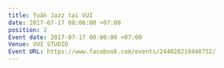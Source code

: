 ```yaml
---
title: Tuần Jazz tại VUI
date: 2017-07-17 08:06:00 +07:00
position: 2
Event date: 2017-07-17 00:00:00 +07:00
Venue: VUI STUDIO
Event URL: https://www.facebook.com/events/244028219448752/
---
```


